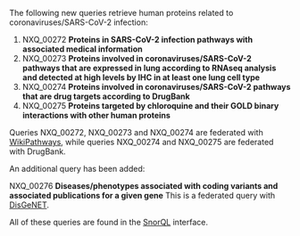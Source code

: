 The following new queries retrieve human proteins related to coronaviruses/SARS-CoV-2 infection:

1. NXQ\_00272 **Proteins in SARS-CoV-2 infection pathways with associated medical information**
2. NXQ\_00273 **Proteins involved in coronaviruses/SARS-CoV-2 pathways that are expressed in lung according to RNAseq analysis and detected at high levels by IHC in at least one lung cell type**
3. NXQ\_00274 **Proteins involved in coronaviruses/SARS-CoV-2 pathways that are drug targets according to DrugBank**
4. NXQ\_00275 **Proteins targeted by chloroquine and their GOLD binary interactions with other human proteins**

Queries NXQ\_00272, NXQ\_00273 and NXQ\_00274 are federated with [WikiPathways](https://www.wikipathways.org/index.php/WikiPathways), while queries NXQ\_00274 and NXQ\_00275 are federated with DrugBank.

An additional query has been added:

NXQ\_00276 **Diseases/phenotypes associated with coding variants and associated publications for a given gene** This is a federated query with [DisGeNET](https://www.disgenet.org/). 

All of these queries are found in the [SnorQL](https://snorql.nextprot.org/) interface.
